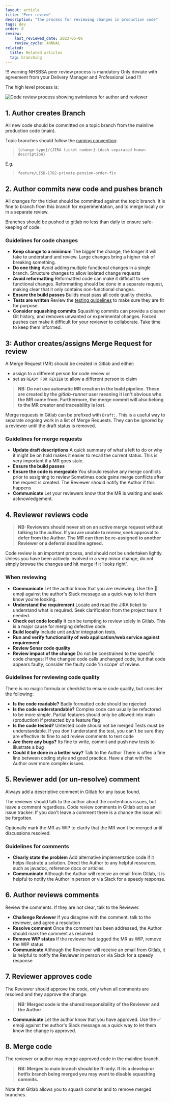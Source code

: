 ```yaml
---
layout: article
title: "Peer review"
description: "The process for reviewing changes in production code"
tags: dev
order: 8
review:
    last_reviewed_date: 2023-05-06
    review_cycle: ANNUAL
related:
  title: Related articles
  tag: branching
---
```

!!! warning NHSBSA peer review process is mandatory
Only deviate with agreement from your Delivery Manager and Professional Lead
!!!

The high level process is:

![Code review process showing swimlanes for author and reviewer](../images/code-review-process.png)

## 1. Author creates Branch

All new code should be committed on a topic branch from the mainline production code (main).

Topic branches should follow the [naming convention](../coding-naming-conventions):

> `{change-type}/{JIRA ticket number}-{dash separated human description}`

E.g.

> `feature/LISD-1782-private-pension-order-fix`

## 2. Author commits new code and pushes branch

All changes for the ticket should be committed against the topic branch. It is fine to branch from this branch for experimentation, and to merge locally or in a separate review.

Branches should be pushed to gitlab no less than daily to ensure safe-keeping of code.

### Guidelines for code changes

* __Keep change to a minimum__
  The bigger the change, the longer it will take to understand and review. Large changes bring a higher risk of breaking something.
* __Do one thing__
  Avoid adding multiple functional changes in a single branch. Structure changes to allow isolated change requests
* __Avoid reformatting__
  Reformatted code can make it difficult to see functional changes. Reformatting should be done in a separate request, making clear that it only contains non-functional changes.
* __Ensure the build passes__
  Builds must pass all code quality checks.
* __Tests are written__
  Review the [testing guidelines](../dev-tests-coding) to make sure they are fit for purpose.
* __Consider squashing commits__
  Squashing commits can provide a cleaner Git history, and removes unwanted or experimental changes.
  Forced pushes can make it difficult for your reviewer to collaborate. Take time to keep them informed.

## 3: Author creates/assigns Merge Request for review

A Merge Request (MR) should be created in Gitlab and either:

* assign to a different person for code review
  or
* set as `READY FOR REVIEW` to allow a different person to claim

> __NB: Do not use automatic MR creation in the build pipeline. These are created by the _gitlab-runner_ user meaning it isn't obvious who the MR came from. Furthermore, the merge commit will also belong to the MR creator and traceability is lost.__

Merge requests in Gitlab can be prefixed with `Draft:`. This is a useful way to separate ongoing work in a list of Merge Requests. They can be ignored by a reviewer until the draft status is removed.

### Guidelines for merge requests

* __Update draft descriptions__
  A quick summary of what's left to do or why it might be on hold makes it easier to recall the current status. This is very important if a MR goes stale.
* __Ensure the build passes__
* __Ensure the code is mergeable__
  You should resolve any merge conflicts prior to assigning to review
  Sometimes code gains merge conflicts after the request is created. The Reviewer should notify the Author if this happens
* __Communicate__
  Let your reviewers know that the MR is waiting and seek acknowledgement.

## 4. Reviewer reviews code

> __NB: Reviewers should never sit on an active merge request without talking to the author.
> If you are unable to review, seek approval to defer from the Author. The MR can then be re-assigned to another Reviewer or a deferral deadline agreed.__

Code review is an important process, and should not be undertaken lightly. Unless you have been actively involved in a very minor change, do not simply browse the changes and hit merge if it 'looks right'.

### When reviewing

* __Communicate__
  Let the author know that you are reviewing. Use the 👀 emoji against the author's Slack message as a quick way to let them know you're looking.
* __Understand the requirement__
  Locate and read the JIRA ticket to understand what is required. Seek clarification from the project team if needed.
* __Check out code locally__
  It can be tempting to review solely in Gitlab. This is a major cause for merging defective code.
* __Build locally__
  Include unit and/or integration tests.
* __Run and verify functionality of web application/web service against requirement__
* __Review Sonar code quality__
* __Review impact of the change__
  Do not be constrained to the specific code changes: If the changed code calls unchanged code, but that code appears faulty, consider the faulty code 'in scope' of review.

### Guidelines for reviewing code quality

There is no magic formula or checklist to ensure code quality, but consider the following:

* __Is the code readable?__
  Badly formatted code should be rejected
* __Is the code understandable?__
  Complex code can usually be refactored to be more simple.
  Partial features should only be allowed into main (production) if protected by a feature flag
* __Is the code tested?__
  Untested code should not be merged
  Tests must be understandable. If you don't understand the test, you can't be sure they are effective
  Its fine to add review comments to test code
* __Are there any bugs?__
  Its fine to write, commit and push new tests to illustrate a bug
* __Could it be done in a better way?__
  Talk to the Author
  There is often a fine line between coding style and good practice. Have a chat with the Author over more complex issues.

## 5. Reviewer add (or un-resolve) comment

Always add a descriptive comment in Gitlab for any issue found.

The reviewer should talk to the author about the contentious issues, but leave a comment regardless. Code review comments in Gitlab act as an issue tracker: If you don't leave a comment there is a chance the issue will be forgotten.

Optionally mark the MR as WIP to clarify that the MR won't be merged until discussions resolved.

### Guidelines for comments

* __Clearly state the problem__
  Add alternative implementation code if it helps illustrate a solution.
  Direct the Author to any helpful resources, such as javadoc, reference docs or articles.
* __Communicate__
  Although the Author will receive an email from Gitlab, it is helpful to notify the Author in person or via Slack for a speedy response.

## 6. Author reviews comments

Review the comments. If they are not clear, talk to the Reviewer.

* __Challenge Reviewer__
  If you disagree with the comment, talk to the reviewer, and agree a resolution
* __Resolve comment__
  Once the comment has been addressed, the Author should mark the comment as resolved
* __Remove WIP status__
  If the reviewer had tagged the MR as WIP, remove the WIP status
* __Communicate__
  Although the Reviewer will receive an email from Gitlab, it is helpful to notify the Reviewer in person or via Slack for a speedy response

## 7. Reviewer approves code

The Reviewer should approve the code, only when all comments are resolved and they approve the change.

> __NB: Merged code is the shared responsibility of the Reviewer and the Author__

* __Communicate__
  Let the author know that you have approved. Use the :white_check_mark: emoji against the author's Slack message as a quick way to let them know the change is approved.

## 8. Merge code

The reviewer or author may merge approved code in the mainline branch.

> __NB: Merges to main branch should be ff-only. If its a develop or hotfix branch being merged you may want to disable squashing commits.__

Note that Gitlab allows you to squash commits and to remove merged branches.
